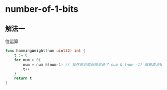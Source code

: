 # number-of-1-bits
## 解法一
位运算

```go
func hammingWeight(num uint32) int {
    t := 0
    for num > 0{
        num = num &(num-1) // 我在理论知识那里说了 num & (num -1) 就是取消掉最后一位的1 当然 num & (-num) 为了得到最后一位的1的位置。
        t++
    }
    return t
}
````
